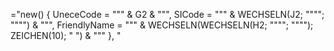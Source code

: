 ="new() { UneceCode = """ & G2 & """, SICode = """ & WECHSELN(J2; """"; "\""") & """, FriendlyName = """ &  WECHSELN(WECHSELN(H2; """"; "\"""); ZEICHEN(10); " ") & """ }, "

